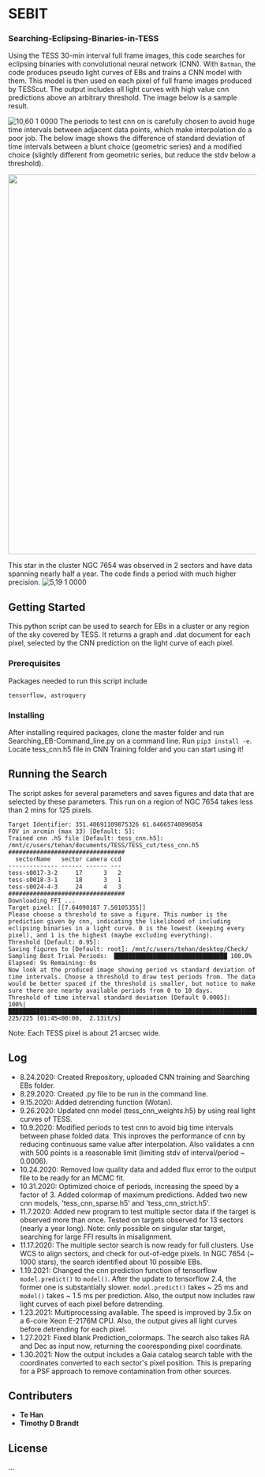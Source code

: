 # SEBIT
### Searching-Eclipsing-Binaries-in-TESS
Using the TESS 30-min interval full frame images, this code searches for eclipsing binaries with convolutional neural network (CNN). With `Batman`, the code produces pseudo light curves of EBs and trains a CNN model with them. This model is then used on each pixel of full frame images produced by TESScut. The output includes all light curves with high value cnn predictions above an arbitrary threshold. The image below is a sample result. 

<!-- <img src=https://user-images.githubusercontent.com/49893001/97091618-0a0fab00-15f2-11eb-926e-097c558bb119.png width = '1024'> -->
![10,60  1 0000](https://user-images.githubusercontent.com/49893001/97091618-0a0fab00-15f2-11eb-926e-097c558bb119.png)
The periods to test cnn on is carefully chosen to avoid huge time intervals between adjacent data points, which make interpolation do a poor job. The below image shows the difference of standard deviation of time intervals between a blunt choice (geometric series) and a modified choice (slightly different from geometric series, but reduce the stdv below a threshold).

<p align="center">
  <img src=https://user-images.githubusercontent.com/49893001/95634538-02bb9f80-0a3f-11eb-981f-d2c16084ec94.png width = '768'>
</p>

This star in the cluster NGC 7654 was observed in 2 sectors and have data spanning nearly half a year. The code finds a period with much higher precision.
![5,19  1 0000](https://user-images.githubusercontent.com/49893001/99491939-8790b780-2921-11eb-87c3-0899ab9a777d.jpg)


## Getting Started

This python script can be used to search for EBs in a cluster or any region of the sky covered by TESS. It returns a graph and .dat document for each pixel, selected by the CNN prediction on the light curve of each pixel. 

### Prerequisites

Packages needed to run this script include
```
tensorflow, astroquery
```

### Installing
After installing required packages, clone the master folder and run Searching_EB-Command_line.py on a command line. Run `pip3 install -e`. Locate tess_cnn.h5 file in CNN Training folder and you can start using it!

## Running the Search
The script askes for several parameters and saves figures and data that are selected by these parameters. This run on a region of NGC 7654 takes less than 2 mins for 125 pixels. 

```
Target Identifier: 351.40691109875326 61.64665740896054
FOV in arcmin (max 33) [Default: 5]:
Trained cnn .h5 file [Default: tess_cnn.h5]: /mnt/c/users/tehan/documents/TESS/TESS_cut/tess_cnn.h5
#################################
  sectorName   sector camera ccd
-------------- ------ ------ ---
tess-s0017-3-2     17      3   2
tess-s0018-3-1     18      3   1
tess-s0024-4-3     24      4   3
#################################
Downloading FFI ...
Target pixel: [[7.64090187 7.50105355]]
Please choose a threshold to save a figure. This number is the prediction given by cnn, indicating the likelihood of including eclipsing binaries in a light curve. 0 is the lowest (keeping every pixel), and 1 is the highest (maybe excluding everything).
Threshold [Default: 0.95]:
Saving figures to [Default: root]: /mnt/c/users/tehan/desktop/Check/
Sampling Best Trial Periods:  ████████████████████████████████ 100.0% Elapsed: 9s Remaining: 0s
Now look at the produced image showing period vs standard deviation of time intervals. Choose a threshold to draw test periods from. The data would be better spaced if the threshold is smaller, but notice to make sure there are nearby available periods from 0 to 10 days.
Threshold of time interval standard deviation [Default 0.0005]:
100%|█████████████████████████████████████████████████████████████████████████████████| 225/225 [01:45<00:00,  2.13it/s]
```
Note: Each TESS pixel is about 21 arcsec wide.

## Log
* 8.24.2020: Created Rrepository, uploaded CNN training and Searching EBs folder.
* 8.29.2020: Created .py file to be run in the command line.
* 9.15.2020: Added detrending function (Wotan).
* 9.26.2020: Updated cnn model (tess_cnn_weights.h5) by using real light curves of TESS.
* 10.9.2020: Modified periods to test cnn to avoid big time intervals between phase folded data. This inproves the performance of cnn by reducing continuous same value after interpolation. Also validates a cnn with 500 points is a reasonable limit (limiting stdv of interval/period ~ 0.0006). 
* 10.24.2020: Removed low quality data and added flux error to the output file to be ready for an MCMC fit.
* 10.31.2020: Optimized choice of periods, increasing the speed by a factor of 3. Added colormap of maximum predictions. Added two new cnn models, 'tess_cnn_sparse.h5' and 'tess_cnn_strict.h5'.
* 11.7.2020: Added new program to test multiple sector data if the target is observed more than once. Tested on targets observed for 13 sectors (nearly a year long). Note: only possible on singular star target, searching for large FFI results in misalignment. 
* 11.17.2020: The multiple sector search is now ready for full clusters. Use WCS to align sectors, and check for out-of-edge pixels. In NGC 7654 (~ 1000 stars), the search identified about 10 possible EBs. 
* 1.19.2021: Changed the cnn prediction function of tensorflow `model.predict()` to `model()`. After the update to tensorflow 2.4, the former one is substantially slower. `model.predict()` takes ~ 25 ms and `model()` takes ~ 1.5 ms per prediction. Also, the output now includes raw light curves of each pixel before detrending. 
* 1.23.2021: Multiprocessing available. The speed is improved by 3.5x on a 6-core Xeon E-2176M CPU. Also, the output gives all light curves before detrending for each pixel.
* 1.27.2021: Fixed blank Prediction_colormaps. The search also takes RA and Dec as input now, returning the cooresponding pixel coordinate. 
* 1.30.2021: Now the output includes a Gaia catalog search table with the coordinates converted to each sector's pixel position. This is preparing for a PSF approach to remove contamination from other sources.  
## Contributers

* **Te Han** 
* **Timothy D Brandt** 

## License
 ...
